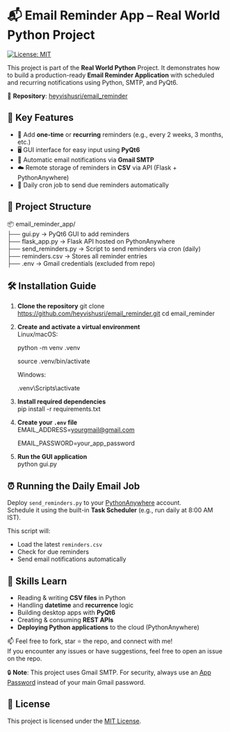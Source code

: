 # 📬 Email Reminder App – Real World Python Project
[![License: MIT](https://img.shields.io/badge/License-MIT-yellow.svg)](LICENSE)

This project is part of the **Real World Python** Project. It demonstrates how to build a production-ready **Email Reminder Application** with scheduled and recurring notifications using Python, SMTP, and PyQt6.

🔗 **Repository**: [heyvishusri/email_reminder](https://github.com/heyvishusri/email_reminder)

## 🚀 Key Features
- 📅 Add **one-time** or **recurring** reminders (e.g., every 2 weeks, 3 months, etc.)
- 🖥️ GUI interface for easy input using **PyQt6**
- 📧 Automatic email notifications via **Gmail SMTP**
- ☁️ Remote storage of reminders in **CSV** via API (Flask + PythonAnywhere)
- 🔁 Daily cron job to send due reminders automatically

## 📁 Project Structure
📦 email_reminder_app/  
├── gui.py              → PyQt6 GUI to add reminders  
├── flask_app.py        → Flask API hosted on PythonAnywhere  
├── send_reminders.py   → Script to send reminders via cron (daily)  
├── reminders.csv       → Stores all reminder entries  
├── .env                → Gmail credentials (excluded from repo)

## 🛠️ Installation Guide

1. **Clone the repository**
   git clone https://github.com/heyvishusri/email_reminder.git
   cd email_reminder

3. **Create and activate a virtual environment**  
   Linux/macOS:
   
   python -m venv .venv
   
   source .venv/bin/activate

   Windows:
   
   .venv\Scripts\activate


3. **Install required dependencies**  
   pip install -r requirements.txt


4. **Create your `.env` file**  
   EMAIL_ADDRESS=yourgmail@gmail.com
   
   EMAIL_PASSWORD=your_app_password


6. **Run the GUI application**  
   python gui.py



## ⏰ Running the Daily Email Job

Deploy `send_reminders.py` to your [PythonAnywhere](https://www.pythonanywhere.com/) account.  
Schedule it using the built-in **Task Scheduler** (e.g., run daily at 8:00 AM IST).

This script will:
- Load the latest `reminders.csv`
- Check for due reminders
- Send email notifications automatically

## 🧠 Skills Learn

- Reading & writing **CSV files** in Python  
- Handling **datetime** and **recurrence** logic  
- Building desktop apps with **PyQt6**  
- Creating & consuming **REST APIs**  
- **Deploying Python applications** to the cloud (PythonAnywhere)

📫 Feel free to fork, star ⭐ the repo, and connect with me!  
If you encounter any issues or have suggestions, feel free to open an issue on the repo.

🔒 **Note**: This project uses Gmail SMTP. For security, always use an [App Password](https://support.google.com/accounts/answer/185833) instead of your main Gmail password.



## 📄 License

This project is licensed under the [MIT License](LICENSE).


